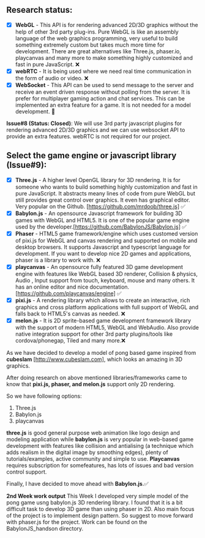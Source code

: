## Research status:  

- [x] **WebGL** - This API is for rendering advanced 2D/3D graphics without the help of other 3rd party plug-ins. Pure WebGL is like an assembly language of the web graphics programming, very useful to build something extremely custom but takes much more time for development. There are great alternatives like Three.js, phaser.io, playcanvas and many more to make something highly customized and fast in pure JavaScript. :x: 
- [x] **webRTC** - It is being used where we need real time communication in the form of audio or video. :x:
- [x] **WebSocket** - This API can be used to send message to the server and receive an event driven response without polling from the server. It is prefer for multiplayer gaming action and chat services. This can be implemented an extra feature for a game. It is not needed for a model development. :thought_balloon:

**Issue#8 (Status: Closed)**: We will use 3rd party javascript plugins for rendering advanced 2D/3D graphics and we can use websocket API to provide an extra features. webRTC is not required for our project. 

## **Select the game engine or javascript library (Issue#9):**

- [x] **Three.js** - A higher level OpenGL library for 3D rendering. It is for someone who wants to build something highly customization and fast in pure JavaScript. It abstracts meany lines of code from pure WebGL but still provides great control over graphics. It even has graphical editor. Very popular on the Github. [https://github.com/mrdoob/three.js] :white_check_mark:
- [x] **Babylon.js** - An opensource Javascript framework for building 3D games with WebGL and HTML5. It is one of the popular game engine used by the developer.[https://github.com/BabylonJS/Babylon.js] :white_check_mark:
- [x] **Phaser** - HTML5 game framework/engine which uses customed version of pixi.js for WebGL and canvas rendering and supported on mobile and desktop browsers. It supports Javascript and typescript language for development. If you want to develop nice 2D games and applications, phaser is a library to work with. :x:
- [x] **playcanvas** - An opensource fully featured 3D game development engine with features like WebGL based 3D renderer, Collision & physics, Audio , Input support from touch, keyboard, mouse and many others. It has an online editor and nice documentation.[https://github.com/playcanvas/engine] :white_check_mark:
- [x] **pixi.js** - A rendering library which allows to create an interactive, rich  graphics and cross platform applications with full support of WebGL and falls back to HTML5's canvas as needed. :x:
- [x] **melon.js** - It is 2D sprite-based game development framework library with the support of modern HTML5, WebGL and WebAudio. Also provide native integration support for other 3rd party plugins/tools like cordova/phonegap, Tiled and many more.:x:

As we have decided to develop a model of pong based game inspired from **cubeslam** [http://www.cubeslam.com], which looks an amazing in 3D graphics.   
  
After doing research on above mentioned libraries/frameworks came to know that **pixi.js, phaser, and melon.js** support only 2D rendering.  

So we have following options:  
1. Three.js  
2. Babylon.js  
3. playcanvas  

**three.js** is good general purpose web animation like logo design and modeling application while **babylon.js** is very popular in web-based game development with features like collision and antialising (a technique which adds realism in the digital image by smoothing edges), plenty of tutorials/examples, active community and simple to use. **Playcanvas** requires subscription for somefeatures, has lots of issues and bad version control support.  

Finally, I have decided to move ahead with **Babylon.js**.✅

**2nd Week work output**
This Week I developed very simple model of the pong game usng babylon.js 3D rendering library. I found that it is a bit difficult task to develop 3D game than using phaser in 2D. Also main focus of the project is to implement design pattern. So suggest to move forward with phaser.js for the project. Work can be found on the BabylonJS_handson directory.
